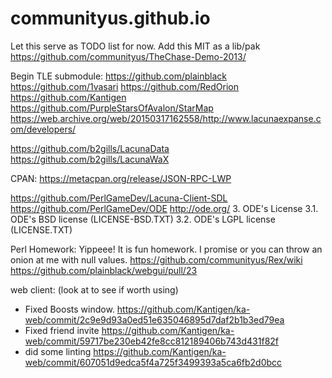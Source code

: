 # communityus.github.io

Let this serve as TODO list for now.
Add this MIT as a lib/pak
https://github.com/communityus/TheChase-Demo-2013/

Begin TLE submodule:
https://github.com/plainblack
https://github.com/1vasari
https://github.com/RedOrion
https://github.com/Kantigen
https://github.com/PurpleStarsOfAvalon/StarMap
https://web.archive.org/web/20150317162558/http://www.lacunaexpanse.com/developers/

https://github.com/b2gills/LacunaData
https://github.com/b2gills/LacunaWaX

CPAN:
https://metacpan.org/release/JSON-RPC-LWP

https://github.com/PerlGameDev/Lacuna-Client-SDL
https://github.com/PerlGameDev/ODE
http://ode.org/
3. ODE's License
3.1. ODE's BSD license (LICENSE-BSD.TXT)
3.2. ODE's LGPL license (LICENSE.TXT)


Perl Homework: Yippeee! It is fun homework. I promise or you can throw an onion at me with null values.
https://github.com/communityus/Rex/wiki
https://github.com/plainblack/webgui/pull/23

web client: (look at to see if worth using)
- Fixed Boosts window. 
https://github.com/Kantigen/ka-web/commit/2c9e9d93a0ed51e635046895d7daf2b1b3ed79ea
- Fixed friend invite 
https://github.com/Kantigen/ka-web/commit/59717be230eb42fe8cc812189406b743d431f82f
- did some linting
https://github.com/Kantigen/ka-web/commit/607051d9edca5f4a725f3499393a5ca6fb2d0bcc
